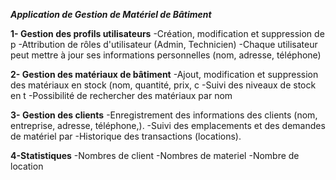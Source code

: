 ***Application de Gestion de Matériel de Bâtiment***

**1- Gestion des profils utilisateurs**
-Création, modification et suppression de p
-Attribution de rôles d'utilisateur (Admin, Technicien)
-Chaque utilisateur peut mettre à jour ses informations personnelles (nom, adresse, téléphone)

**2- Gestion des matériaux de bâtiment**
-Ajout, modification et suppression des matériaux en stock (nom, quantité, prix, c
-Suivi des niveaux de stock en t
-Possibilité de rechercher des matériaux par nom

**3- Gestion des clients**
-Enregistrement des informations des clients (nom, entreprise, adresse, téléphone,).
-Suivi des emplacements et des demandes de matériel par
-Historique des transactions (locations).

  **4-Statistiques**
  -Nombres de client
   -Nombres de materiel
   -Nombre de location
